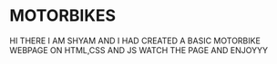 # MOTORBIKES
HI THERE I AM SHYAM AND I HAD CREATED A BASIC MOTORBIKE WEBPAGE ON HTML,CSS AND JS WATCH THE PAGE AND ENJOYYY
